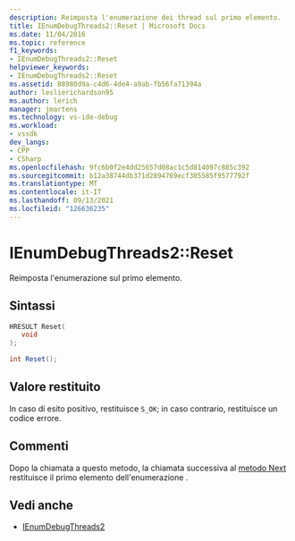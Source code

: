 ```yaml
---
description: Reimposta l'enumerazione dei thread sul primo elemento.
title: IEnumDebugThreads2::Reset | Microsoft Docs
ms.date: 11/04/2016
ms.topic: reference
f1_keywords:
- IEnumDebugThreads2::Reset
helpviewer_keywords:
- IEnumDebugThreads2::Reset
ms.assetid: 88980d9a-c4d6-4de4-a9ab-fb56fa71394a
author: leslierichardson95
ms.author: lerich
manager: jmartens
ms.technology: vs-ide-debug
ms.workload:
- vssdk
dev_langs:
- CPP
- CSharp
ms.openlocfilehash: 9fc6b0f2e4dd25657d08ac1c5d814097c885c392
ms.sourcegitcommit: b12a38744db371d2894769ecf305585f9577792f
ms.translationtype: MT
ms.contentlocale: it-IT
ms.lasthandoff: 09/13/2021
ms.locfileid: "126636235"
---
```

# <a name="ienumdebugthreads2reset"></a>IEnumDebugThreads2::Reset
Reimposta l'enumerazione sul primo elemento.

## <a name="syntax"></a>Sintassi

```cpp
HRESULT Reset(
   void
);
```

```csharp
int Reset();
```

## <a name="return-value"></a>Valore restituito
 In caso di esito positivo, restituisce `S_OK`; in caso contrario, restituisce un codice errore.

## <a name="remarks"></a>Commenti
 Dopo la chiamata a questo metodo, la chiamata successiva al [metodo Next](../../../extensibility/debugger/reference/ienumdebugthreads2-next.md) restituisce il primo elemento dell'enumerazione .

## <a name="see-also"></a>Vedi anche
- [IEnumDebugThreads2](../../../extensibility/debugger/reference/ienumdebugthreads2.md)
